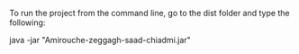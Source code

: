 To run the project from the command line, go to the dist folder and
type the following:

java -jar "Amirouche-zeggagh-saad-chiadmi.jar" 
